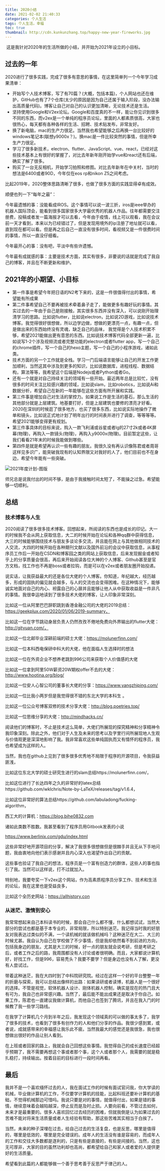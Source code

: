 ```yaml
---
title: 2020小结
date: 2021-02-02 21:40:33
categories: 个人生活
tags: 个人生活，幸福
toc: true
thumbnail: http://cdn.kunkunzhang.top/happy-new-year-fireworks.jpg
---
```


​     这是我针对2020年的生活所做的小结，并开始为2021年设立的小目标。

<!--more-->

## 过去的一年

2020进行了很多实践，完成了很多有意思的事情，在这里简单列一个今年学习成果清单：

- 开始写个人技术博客，写了有70篇？(大概，包括本篇)，个人网站也还在维护，GitHub也有了7个仓库(太少的原因是因为自己还属于输入阶段，没办法输出高质量代码)。博客让自己对自己的认识更加清晰，无论技术还是生活。
- 坚持使用Google和V2ex论坛。Google和百度真的不一样，能让你见识到很多不同的东西，而v2ex是一个单纯的程序员论坛，里面的人都素质很高，大家也很热心，每天都有各种各样的生活、招聘、技术贴发布，非常友好。
- 换了新电脑，mac的生产力很足。当然我也希望能够之后再换一台比较好的windows笔记本(联想y9000x？)。换mac是一件比较突然的事情，但是所幸生产力很足。
- 学习了很多新技术，electron、flutter、JavaScript、vue、react，已经对这些技术基本上有很好的掌握了，对比去年新年刚开始学vue和react还有后端，确实了解了很多。
- 购买了一台无反相机，开始学习拍照和修图。对比去年新年在中关村，当时的想法是6400或者90D，今年仅在eos rp和nikon Z5之间考虑。

比起2019年，2020整体思路清晰了很多，也做了很多方面的实践显得卓有成效。

顺便也列一下“每年之最”：

今年最遗憾的事：没能看成IROS。这个事情可以说一波三折，iros是ieee举办的机器人国际顶会，能看到很多国家很多大学最优秀的机器人作品。往年都需要交注册费，投稿或者发一篇海报才可以去看，今年由于疫情，线上可以观看，我在会议前一天才看到，本来以为已经错过了，但是发现用境外的ip注册了地址就可以看，直到现在都可以看。但是再之后自己一直没有很多时间，看视频又是一件很费时间的事情，所以一直没仔细看。

今年最开心的事：没有吧，平淡中有些许遗憾。

今年最有成就感的事：主要是技术方面，其实有很多，非要说的话就是完成了我自己的博客，并且在不断更新和维护。

## 2021年的小期望、小目标

- 第一件事是希望今年把日语的N2考下来的，这是一件很值得付出的事情，希望能有所成果
- 第二件事希望自己不要再被技术牵着鼻子走了，能做更多有趣好玩的事情。其实过去的一年由于自己是刚接触，其实很多东西并没有深入，可以说刚开始理清学习的思路。比如说flutter，比如说electron，比如说2D游戏，比如说技术博客。我觉得很好很想做，所以边学边做，想做的更漂亮一点，有趣一点，但是做出来的东西始终没有灵魂，缺乏自己的品味， 我觉得是个人技术积累不够，希望2021能做出更有意思的东西。比如说技术博客代码全部更新一遍，比如说写1-2个涉及视频流或者完整功能的electron或者flutter app，写一个自己的chrome插件，写一个自己的hexo主题，写一个自己的小程序游戏，诸如此类。
- 技术方面的另一个工作就是全栈。学习一门后端语言能够让自己的开发工作更加顺利，当然这其中涉及到更多的知识，比如说数据库，进程线程、数据结构，算法等等，我希望这个后端是Nodejs或者Python或者Go。
- 还有一个就是对自己持续关注的领域有一些开始。最近两年总是比较忙，没有很多的时间关注比较感兴趣的领域，比如说slam，比如robotics，比如说Ai和数据分析，希望自己在新的一年能够在这些方面有所开展和实践。
- 第三件事是增加自己对生活的掌控力。如果说工作是生活的基石，那么生活的其他部分就是上层建筑。地基要打好，但是上层建筑也要修的漂亮才好看。2020在深圳的时候逛了很多地方，也买了很多东西，比如说实际地操作了微单和镜头，比如说正式地计划了明年出行的时间表并进行了调查，等等等等。希望2021能够变得更有规划。
- 第三件事具体的目标来说，购入一款飞利浦或谷星或者lg的27寸2k或者4K屏幕(物理)，再购入一款镜头(物理)，再购入y9000x(物理)。目前暂定这些，让我们看看21年末的时候我能做到哪些。
- 第四件是就是希望再认识一些有趣的朋友。我很久没有再认识像陈君或者周哥这样见多识广，能突破我现有的认知界限又对我好的人了，他们目前也不在身边，希望今年能有一些突破。

![2021年度计划-图版](http://cdn.kunkunzhang.top/2021.jpg)

师兄总是说我付出的时间不够，是由于我接触时间太短了，不能操之过急。希望能够一切顺利。

## 总结

### 技术博客与人生

2020阅读了很多很多技术博客。回想起来，所阅读的东西也是成长的印记。大一的时候我不会从网上获取信息，大二的时候开始在论坛和各种qq群中获得信息，大三的时候能够围绕技术与朋友多谈论多交流，并且能在网上与其他做相同技术的人交流，大四的时候开始在各种期刊文献以及国外前沿的会议中获取信息，从事程序员工作后一开始在CSDN和博客园之类的网站上获取信息，后来发现掘金或者知乎上的分享质量会很高，再后来开始阅读各位大神的个人博客、Github甚至是官方文档，找工作也不再是boss或者拉钩，而是可以在v2ex或者朋友圈开始投递。

说实话，让我获益最大的还是各位大佬的个人博客。你知道，年纪越大，经历越多，形成的固执的偏见就会越多，与人的交流也会变得困难。在这种情况下，能够诚实地面对自己的内心、袒露自己的心扉并且能够让他人从中获取收益是一件非凡的事情。我很幸运地读到了很多技术大佬的博客，让人印象非常深刻。

比如这一位从阿里巴巴辞职跳到香港金融公司的大佬的2019总结：https://geekplux.com/2020/01/06/2019-summary，

比如这一位在字节跳动身居负责人仍然孜孜不倦地免费向外界输出的flutter大佬：http://gityuan.com/，

比如这一位北邮毕业深耕前端的硕士大佬：https://molunerfinn.com/

比如这一位本科西电保研中科大的大佬，他在面临人生选择时的想法

比如这一位在外资企业不想养老跳到996公司来获取个人价值感的大佬

比如这一位拿到阿里50W薪资20W期权offer不去的大佬：http://www.hootina.org/blog/

比如这一位安人心智公司的董事长大佬的分享：https://www.yangzhiping.com/

比如这一位比我小两岁但是我觉得很不错的东北大学的本科生 。

比如这一位公众号博客双修的技术分享大佬：http://blog.poetries.top/

比如这一位思维分享的大佬：http://mindhacks.cn/

阅读他们的博客时，不止是技术这么简单，大佬们所展现的探究精神和分享精神令我印象深刻。除此之外，他们对于人生及未来的思考以及字里行间所展现地人生观与价值观更是深深地影响了我。我非常喜欢这些单纯固执而又有情怀的程序员，我也希望成为这样的人。

当然，我也在github上见到了很多很多优秀地不局限于程序的开源项目，令我获益匪浅，

比如这位东北大学的硕士研究生进行的slam总结https://molunerfinn.com/，

比如这位进行了长达四年之久的非常好的latex总结https://github.com/wklchris/Note-by-LaTeX/releases/tag/v1.6.4，

比如这位非常好的算法总结https://github.com/labuladong/fucking-algorithm，

西工大的计算机：https://blog.bihe0832.com

诸如此类数不胜数。我甚至看到了程序员用Gitbook发表的小说

https://www.berlinix.com/gdu/index.html

这些非常好地开源项目的分享，解决了我很多很想做但是很棘手并且无从下手地问题，我由衷地向他们表示感谢并且内心深入也渴望作出自己的贡献。

这些事也验证了我自己的想法，程序员是一个富有创造力的群体，这些人的事也指引了我。当然可以这样说，打不过就加入。

特别地，我要夸奖一下v2ex这个网站，作为高素质程序员分享工作、技术和生活的论坛，我在这里也是受益良多，

比如这个全历史网站：https://allhistory.con

### 从迷茫、激情到安心

我常常想起来自己本科读书的时候，那会自己什么都不懂，什么都想试试，当然大部分的尝试也都是基于本专业的，非常局限，所以特别迷茫。我记得当时我的好朋友对我表达过类似的不满，一个读机械的就该做机械吗？这种迷茫在大二、大三的时候尤甚。我自认为自己在学校做了不少事情，但是我却依然看不到前进的方向，包括我身边的朋友。尤其是大三的时候，好一点的朋友就会说考研，但是考研之后，或者工作之后的路，我周围都没有人讨论或者很明确。而且，大家都说计算机好，好找工作，但是996，容易秃头？我要不要学？但是身边也没有人了解，更没有人尝试过。

带着这种迷茫，我在大四时到了中科院研究院。经过在这样一个好的平台整整一年的折磨与探索，我可以总结出像样的出路：如果读研或者读博，机器人是一个很好的选择。不管是视觉，软体机器人设计、刚体机器人控制，确实是现在的热门且大有可为，我自己也非常感兴趣。当然了，最后能不能出成果还是取决于你自己。如果工作，陈君也一直建议我做计算机，而他自己也签到了腾讯，并且在我入门的时候教了我一些学习路线。

在我学了计算机几个月到半年之后，我发现这个领域真的可以做的事太多了，我学了很多的技术，也看到了很多有创作力的人和他们分享的作品。我很少感到累，或者说，成就感带来的幸福感让我乐此不疲。当然我最大的感觉还是我很急，我也很想做出很好的作品让别人看到。

在上班或者回家的路上，我就会自己回想这些事情。我觉得自己的成长速度已经超乎预期了，我不需要再想这个事或者那个事，这个人或者那个人，我需要的就是稳扎稳打，持续输出。按着目前的目标进行一段时间再看。

## 最后

我并不是一个喜欢缅怀过去的人，我在面试工作的时候有面试官问我，你大学读的机械，毕业做计算机的工作，不仅要学计算机的技能，比起科班还要补计算机的基础，不觉得机械那边可惜吗。我说只要是对的事情，就值得付出，如果是错的事情，继续意味着会越陷越深，停止反而是及时止损。人要向前看，不管过去如何，未来才是最重要的。很多人喜欢回忆过去经历的困难，但就我倒是认为如果过去的苦难不能对将来生活质量或者人生经验有帮助，那这些苦难其实相当于白挨了。

当然，未来的种子深埋在过去，给自己过去的生活复盘，也是反思，哪里是值得的，哪里是低效的，哪里是完全错误的。成年人的生活没有谁是容易的，而成年人的工作和交往大多数都是逐利的，只是有些是直接的，有些是间接的。当然，这也无可厚非，大家的目的虽然功利却也高尚，都希望给自己和家人或者爱的人提供更好的生活质量。

希望看到此篇的人都能够做一个善于思考善于反思严于律己的人。

